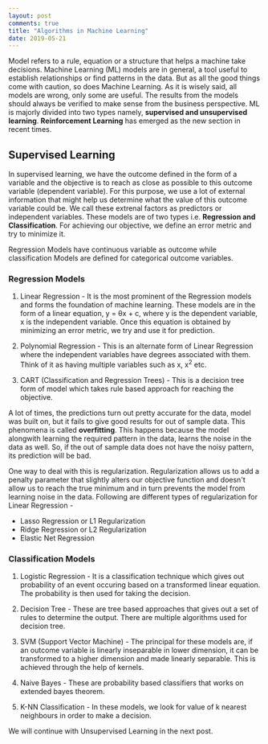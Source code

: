 ```yaml
---
layout: post
comments: true
title: "Algorithms in Machine Learning"
date: 2019-05-21
---
```


Model refers to a rule, equation or a structure that helps a machine take decisions. Machine Learning (ML) models are in general, a tool useful to establish relationships or find patterns in the data. But as all the good things come with caution, so does Machine Learning. As it is wisely said, all models are wrong, only some are useful. The results from the models should always be verified to make sense from the business perspective.
ML is majorly divided into two types namely, **supervised and unsupervised learning**. **Reinforcement Learning** has emerged as the new section in recent times.

## Supervised Learning

In supervised learning, we have the outcome defined in the form of a variable and the objective is to reach as close as possible to this outcome variable (dependent variable). For this purpose, we use a lot of external information that might help us determine what the value of this outcome variable could be. We call these extrenal factors as predictors or independent variables. These models are of two types i.e. **Regression and Classification**. For achieving our objective, we define an error metric and try to minimize it.

Regression Models have continuous variable as outcome while classification Models are defined for categorical outcome variables.

### Regression Models

1. Linear Regression - It is the most prominent of the Regression models and forms the foundation of machine learning. These models 
are in the form of a linear equation,  y = &theta;x + c, where y is the dependent variable, x is the independent variable. Once this equation is obtained by minimizing an error metric, we try and use it for prediction.

2. Polynomial Regression - This is an alternate form of Linear Regression where the independent variables have degrees associated with  them. Think of it as having multiple variables such as x, x<sup>2</sup> etc.

3. CART (Classification and Regression Trees) - This is a decision tree form of model which takes rule based approach for reaching the objective.

A lot of times, the predictions turn out pretty accurate for the data, model was built on, but it fails to give good results for out of sample data. This phenomena is called **overfitting**. This happens because the model alongwith learning the required pattern in the data, learns the noise in the data as well. So, if the out of sample data does not have the noisy pattern, its prediction will be bad.

One way to deal with this is regularization. Regularization allows us to add a penalty parameter that slightly alters our objective function and doesn't allow us to reach the true minimum and in turn prevents the model from learning noise in the data. Following are different types of regularization for Linear Regression - 

- Lasso Regression or L1 Regularization
- Ridge Regression or L2 Regularization
- Elastic Net Regression

### Classification Models

1. Logistic Regression - It is a classification technique which gives out probability of an event occuring based on a transformed linear equation. The probability is then used for taking the decision.

2. Decision Tree - These are tree based approaches that gives out a set of rules to determine the output. There are multiple algorithms 
used for decision tree.

3. SVM (Support Vector Machine) - The principal for these models are, if an outcome variable is linearly inseparable in lower dimension, it can be transformed to a higher dimension and made linearly separable. This is achieved through the help of kernels.

4. Naive Bayes - These are probability based classifiers that works on extended bayes theorem.

5. K-NN Classification - In these models, we look for value of k nearest neighbours in order to make a decision.

We will continue with Unsupervised Learning in the next post.




